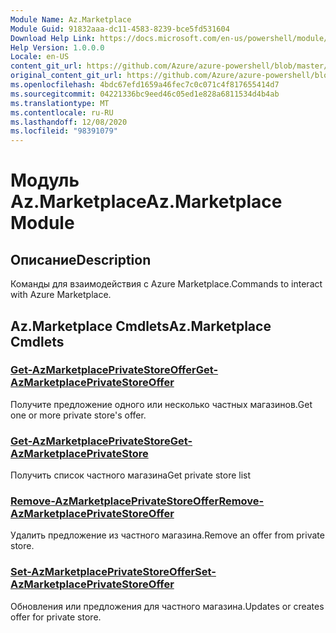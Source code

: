 ```yaml
---
Module Name: Az.Marketplace
Module Guid: 91832aaa-dc11-4583-8239-bce5fd531604
Download Help Link: https://docs.microsoft.com/en-us/powershell/module/az.marketplace
Help Version: 1.0.0.0
Locale: en-US
content_git_url: https://github.com/Azure/azure-powershell/blob/master/src/Marketplace/Marketplace/help/Az.Marketplace.md
original_content_git_url: https://github.com/Azure/azure-powershell/blob/master/src/Marketplace/Marketplace/help/Az.Marketplace.md
ms.openlocfilehash: 4bdc67efd1659a46fec7c0c071c4f817655414d7
ms.sourcegitcommit: 04221336bc9eed46c05ed1e828a6811534d4b4ab
ms.translationtype: MT
ms.contentlocale: ru-RU
ms.lasthandoff: 12/08/2020
ms.locfileid: "98391079"
---
```

# <span data-ttu-id="38178-101">Модуль Az.Marketplace</span><span class="sxs-lookup"><span data-stu-id="38178-101">Az.Marketplace Module</span></span>
## <span data-ttu-id="38178-102">Описание</span><span class="sxs-lookup"><span data-stu-id="38178-102">Description</span></span>
<span data-ttu-id="38178-103">Команды для взаимодействия с Azure Marketplace.</span><span class="sxs-lookup"><span data-stu-id="38178-103">Commands to interact with Azure Marketplace.</span></span>

## <span data-ttu-id="38178-104">Az.Marketplace Cmdlets</span><span class="sxs-lookup"><span data-stu-id="38178-104">Az.Marketplace Cmdlets</span></span>
### [<span data-ttu-id="38178-105">Get-AzMarketplacePrivateStoreOffer</span><span class="sxs-lookup"><span data-stu-id="38178-105">Get-AzMarketplacePrivateStoreOffer</span></span>](Get-AzMarketplacePrivateStoreOffer.md)
<span data-ttu-id="38178-106">Получите предложение одного или несколько частных магазинов.</span><span class="sxs-lookup"><span data-stu-id="38178-106">Get one or more private store's offer.</span></span>

### [<span data-ttu-id="38178-107">Get-AzMarketplacePrivateStore</span><span class="sxs-lookup"><span data-stu-id="38178-107">Get-AzMarketplacePrivateStore</span></span>](Get-AzMarketplacePrivateStore.md)
<span data-ttu-id="38178-108">Получить список частного магазина</span><span class="sxs-lookup"><span data-stu-id="38178-108">Get private store list</span></span>

### [<span data-ttu-id="38178-109">Remove-AzMarketplacePrivateStoreOffer</span><span class="sxs-lookup"><span data-stu-id="38178-109">Remove-AzMarketplacePrivateStoreOffer</span></span>](Remove-AzMarketplacePrivateStoreOffer.md)
<span data-ttu-id="38178-110">Удалить предложение из частного магазина.</span><span class="sxs-lookup"><span data-stu-id="38178-110">Remove an offer from private store.</span></span>

### [<span data-ttu-id="38178-111">Set-AzMarketplacePrivateStoreOffer</span><span class="sxs-lookup"><span data-stu-id="38178-111">Set-AzMarketplacePrivateStoreOffer</span></span>](Set-AzMarketplacePrivateStoreOffer.md)
<span data-ttu-id="38178-112">Обновления или предложения для частного магазина.</span><span class="sxs-lookup"><span data-stu-id="38178-112">Updates or creates offer for private store.</span></span>

